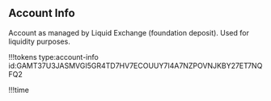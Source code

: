 ## Account Info

Account as managed by Liquid Exchange (foundation deposit).
Used for liquidity purposes.

!!!tokens type:account-info id:GAMT37U3JASMVGI5GR4TD7HV7ECOUUY7I4A7NZPOVNJKBY27ET7NQFQ2

!!!time
